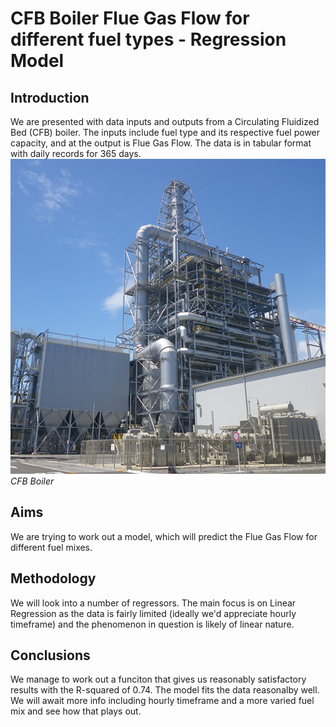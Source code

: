 <h1>CFB Boiler Flue Gas Flow for different fuel types - Regression Model </h1>

<h2>Introduction</h2>

We are presented with data inputs and outputs from a Circulating Fluidized Bed (CFB) boiler. The inputs include fuel type and its respective fuel power capacity, and at the output is Flue Gas Flow. The data is in tabular format with daily records for 365 days.
![CFB Boiler](image.png)<br>
*CFB Boiler*

<h2>Aims</h2>

We are trying to work out a model, which will predict the Flue Gas Flow for different fuel mixes.

<h2>Methodology</h2>
We will look into a number of regressors. The main focus is on Linear Regression as the data is fairly limited (ideally we'd appreciate hourly timeframe) and the phenomenon in question is likely of linear nature. 

<h2>Conclusions</h2>

We manage to work out a funciton that gives us reasonably satisfactory results with the R-squared of 0.74. The model fits the data reasonalby well. We will await more info including hourly timeframe and a more varied fuel mix and see how that plays out.
